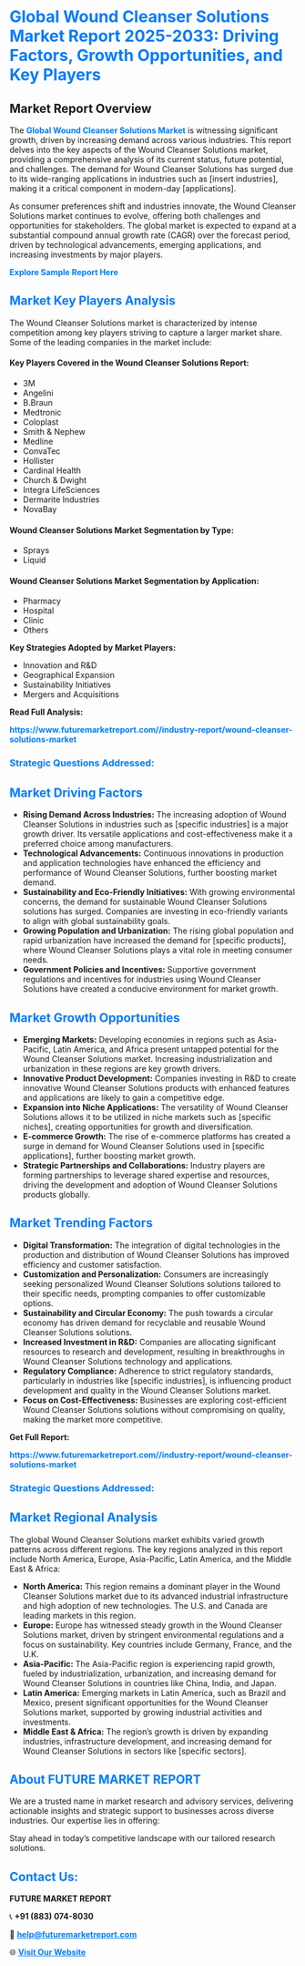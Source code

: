 <h1 style="color: #007BFF;">Global Wound Cleanser Solutions Market Report 2025-2033: Driving Factors, Growth Opportunities, and Key Players</h1>

<section id="overview">
<h2>Market Report Overview</h2>
<p>The <a href="https://www.futuremarketreport.com//industry-report/wound-cleanser-solutions-market" style="color: #007BFF; text-decoration: none;"><strong>Global Wound Cleanser Solutions Market</strong></a> is witnessing significant growth, driven by increasing demand across various industries. This report delves into the key aspects of the Wound Cleanser Solutions market, providing a comprehensive analysis of its current status, future potential, and challenges. The demand for Wound Cleanser Solutions has surged due to its wide-ranging applications in industries such as [insert industries], making it a critical component in modern-day [applications].</p>
<p>As consumer preferences shift and industries innovate, the Wound Cleanser Solutions market continues to evolve, offering both challenges and opportunities for stakeholders. The global market is expected to expand at a substantial compound annual growth rate (CAGR) over the forecast period, driven by technological advancements, emerging applications, and increasing investments by major players.</p>
</section>

<section id="overview">
<p><a href="https://www.futuremarketreport.com//request-sample/reportId=55680" style="color: #007BFF; text-decoration: none;"><strong>Explore Sample Report Here</strong></a></p>
</section>

<section id="key-players">
<h2 style="color: #007BFF;">Market Key Players Analysis</h2>
<p>The Wound Cleanser Solutions market is characterized by intense competition among key players striving to capture a larger market share. Some of the leading companies in the market include:</p>
<h4>Key Players Covered in the Wound Cleanser Solutions Report:</h4>
<ul><li>3M</li><li>Angelini</li><li>B.Braun</li><li>Medtronic</li><li>Coloplast</li><li>Smith &amp; Nephew</li><li>Medline</li><li>ConvaTec</li><li>Hollister</li><li>Cardinal Health</li><li>Church &amp; Dwight</li><li>Integra LifeSciences</li><li>Dermarite Industries</li><li>NovaBay</li></ul>
<h4>Wound Cleanser Solutions Market Segmentation by Type:</h4>
<ul><li>Sprays</li><li>Liquid</li></ul>

<h4>Wound Cleanser Solutions Market Segmentation by Application:</h4>
<ul><li>Pharmacy</li><li>Hospital</li><li>Clinic</li><li>Others</li></ul>
<p><strong>Key Strategies Adopted by Market Players:</strong></p>
<ul>
<li>Innovation and R&D</li>
<li>Geographical Expansion</li>
<li>Sustainability Initiatives</li>
<li>Mergers and Acquisitions</li>
</ul>
</section>

<section>
<p><strong>Read Full Analysis: </strong></p><a href="https://www.futuremarketreport.com//industry-report/wound-cleanser-solutions-market" style="color: #007BFF; text-decoration: none;"><strong>https://www.futuremarketreport.com//industry-report/wound-cleanser-solutions-market</strong></a>
<h3 style="color: #007BFF;">Strategic Questions Addressed:</h3>
</section>

<section id="driving-factors">
<h2 style="color: #007BFF;">Market Driving Factors</h2>
<ul>
<li><strong>Rising Demand Across Industries:</strong> The increasing adoption of Wound Cleanser Solutions in industries such as [specific industries] is a major growth driver. Its versatile applications and cost-effectiveness make it a preferred choice among manufacturers.</li>
<li><strong>Technological Advancements:</strong> Continuous innovations in production and application technologies have enhanced the efficiency and performance of Wound Cleanser Solutions, further boosting market demand.</li>
<li><strong>Sustainability and Eco-Friendly Initiatives:</strong> With growing environmental concerns, the demand for sustainable Wound Cleanser Solutions solutions has surged. Companies are investing in eco-friendly variants to align with global sustainability goals.</li>
<li><strong>Growing Population and Urbanization:</strong> The rising global population and rapid urbanization have increased the demand for [specific products], where Wound Cleanser Solutions plays a vital role in meeting consumer needs.</li>
<li><strong>Government Policies and Incentives:</strong> Supportive government regulations and incentives for industries using Wound Cleanser Solutions have created a conducive environment for market growth.</li>
</ul>
</section>

<section id="growth-opportunities">
<h2 style="color: #007BFF;">Market Growth Opportunities</h2>
<ul>
<li><strong>Emerging Markets:</strong> Developing economies in regions such as Asia-Pacific, Latin America, and Africa present untapped potential for the Wound Cleanser Solutions market. Increasing industrialization and urbanization in these regions are key growth drivers.</li>
<li><strong>Innovative Product Development:</strong> Companies investing in R&D to create innovative Wound Cleanser Solutions products with enhanced features and applications are likely to gain a competitive edge.</li>
<li><strong>Expansion into Niche Applications:</strong> The versatility of Wound Cleanser Solutions allows it to be utilized in niche markets such as [specific niches], creating opportunities for growth and diversification.</li>
<li><strong>E-commerce Growth:</strong> The rise of e-commerce platforms has created a surge in demand for Wound Cleanser Solutions used in [specific applications], further boosting market growth.</li>
<li><strong>Strategic Partnerships and Collaborations:</strong> Industry players are forming partnerships to leverage shared expertise and resources, driving the development and adoption of Wound Cleanser Solutions products globally.</li>
</ul>
</section>

<section id="trending-factors">
<h2 style="color: #007BFF;">Market Trending Factors</h2>
<ul>
<li><strong>Digital Transformation:</strong> The integration of digital technologies in the production and distribution of Wound Cleanser Solutions has improved efficiency and customer satisfaction.</li>
<li><strong>Customization and Personalization:</strong> Consumers are increasingly seeking personalized Wound Cleanser Solutions solutions tailored to their specific needs, prompting companies to offer customizable options.</li>
<li><strong>Sustainability and Circular Economy:</strong> The push towards a circular economy has driven demand for recyclable and reusable Wound Cleanser Solutions solutions.</li>
<li><strong>Increased Investment in R&D:</strong> Companies are allocating significant resources to research and development, resulting in breakthroughs in Wound Cleanser Solutions technology and applications.</li>
<li><strong>Regulatory Compliance:</strong> Adherence to strict regulatory standards, particularly in industries like [specific industries], is influencing product development and quality in the Wound Cleanser Solutions market.</li>
<li><strong>Focus on Cost-Effectiveness:</strong> Businesses are exploring cost-efficient Wound Cleanser Solutions solutions without compromising on quality, making the market more competitive.</li>
</ul>
</section>

<section>
<p><strong>Get Full Report: </strong></p><a href="https://www.futuremarketreport.com//industry-report/wound-cleanser-solutions-market" style="color: #007BFF; text-decoration: none;"><strong>https://www.futuremarketreport.com//industry-report/wound-cleanser-solutions-market</strong></a>
<h3 style="color: #007BFF;">Strategic Questions Addressed:</h3>
</section>


<section id="regional-analysis">
<h2 style="color: #007BFF;">Market Regional Analysis</h2>
<p>The global Wound Cleanser Solutions market exhibits varied growth patterns across different regions. The key regions analyzed in this report include North America, Europe, Asia-Pacific, Latin America, and the Middle East & Africa:</p>
<ul>
<li><strong>North America:</strong> This region remains a dominant player in the Wound Cleanser Solutions market due to its advanced industrial infrastructure and high adoption of new technologies. The U.S. and Canada are leading markets in this region.</li>
<li><strong>Europe:</strong> Europe has witnessed steady growth in the Wound Cleanser Solutions market, driven by stringent environmental regulations and a focus on sustainability. Key countries include Germany, France, and the U.K.</li>
<li><strong>Asia-Pacific:</strong> The Asia-Pacific region is experiencing rapid growth, fueled by industrialization, urbanization, and increasing demand for Wound Cleanser Solutions in countries like China, India, and Japan.</li>
<li><strong>Latin America:</strong> Emerging markets in Latin America, such as Brazil and Mexico, present significant opportunities for the Wound Cleanser Solutions market, supported by growing industrial activities and investments.</li>
<li><strong>Middle East & Africa:</strong> The region’s growth is driven by expanding industries, infrastructure development, and increasing demand for Wound Cleanser Solutions in sectors like [specific sectors].</li>
</ul>
</section>

<footer>
<h2 style="color: #007BFF;">About FUTURE MARKET REPORT</h2>
<p>We are a trusted name in market research and advisory services, delivering actionable insights and strategic support to businesses across diverse industries. Our expertise lies in offering:</p>

<p>Stay ahead in today’s competitive landscape with our tailored research solutions.</p>

<h2 style="color: #007BFF;">Contact Us:</h2>
<p><strong>FUTURE MARKET REPORT</strong></p>
<p>📞 <strong>+91 (883) 074-8030</strong></p>
<p>📧 <strong><a href="mailto:help@futuremarketreport.com" style="color: #007BFF;">help@futuremarketreport.com</a></strong></p>
<p>🌐 <strong><a href="https://www.futuremarketreport.com/" style="color: #007BFF;">Visit Our Website</a></strong></p>
</footer>